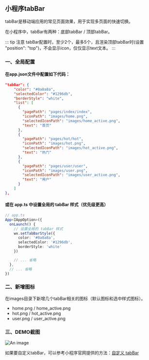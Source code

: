 ## 小程序tabBar

tabBar是移动端应用的常见页面效果，用于实现多页面的快速切换。

在小程序中，tabBar有两种：底部tabBar / 顶部tabBar。

::: tip 注意
tabBar配置时，至少2个，最多5个，且渲染顶部tabBar时(设置 "position": "top")，不会显示icon，仅仅显示text文本。
:::

### 一、全局配置

#### 在app.json文件中配置如下代码：

```json
"tabBar": {
    "color": "#8a8a8a",
    "selectedColor": "#1296db",
    "borderStyle": "white",
    "list": [
      {
        "pagePath": "pages/index/index",
        "iconPath": "images/home.png",
        "selectedIconPath": "images/home_active.png",
        "text": "首页"
      },
      {
        "pagePath": "pages/hot/hot",
        "iconPath": "images/hot.png",
        "selectedIconPath": "images/hot_active.png",
        "text": "热门"
      },
      {
        "pagePath": "pages/user/user",
        "iconPath": "images/user.png",
        "selectedIconPath": "images/user_active.png",
        "text": "用户"
      }
    ]
},
```

#### 或在 app.ts 中设置全局的 tabBar 样式（优先级更高）
```ts
// app.ts
App<IAppOption>({
  onLaunch() {
    // 设置全局的 tabBar 样式
    wx.setTabBarStyle({
      color: '#8a8a8a',
      selectedColor: '#1296db',
      borderStyle: 'white'
    })

    // ... 省略
  },
  // ... 省略
})
```

### 二、新增图标
在images目录下新增几个tabBar相关的图标（默认图标和选中样式图标）。
+ home.png / home_active.png
+ hot.png / hot_active.png
+ user.png / user_active.png

### 三、DEMO截图

![An image](~@/mp/mp_tabbar.png)


如果要自定义tabBar，可以参考小程序官网提供的方法：<a href="https://developers.weixin.qq.com/miniprogram/dev/framework/ability/custom-tabbar.html" target="_blank">自定义 tabBar</a>

